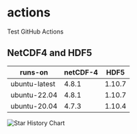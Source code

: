 # actions
Test GitHub Actions

## NetCDF4 and HDF5

| runs-on     |netCDF-4|HDF5  |
|-------------|--------|------|
|ubuntu-latest|4.8.1   |1.10.7|
|ubuntu-22.04 |4.8.1   |1.10.7|
|ubuntu-20.04 |4.7.3   |1.10.4|


<picture>
  <source media="(prefers-color-scheme: dark)" srcset="https://api.star-history.com/svg?repos=HDFGroup/hdf5&type=Date&theme=dark" />
  <source media="(prefers-color-scheme: light)" srcset="https://api.star-history.com/svg?repos=HDFGroup/hdf5&type=Date" />
  <img alt="Star History Chart" src="https://api.star-history.com/svg?repos=HDFGroup/hdf5&type=Date" />
</picture>
